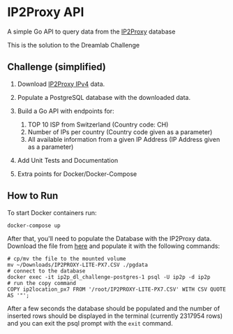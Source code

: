 # IP2Proxy API

A simple Go API to query data from the [IP2Proxy](https://lite.ip2location.com/database/px7-ip-proxytype-country-region-city-isp-domain-usagetype-asn) database

This is the solution to the Dreamlab Challenge

## Challenge (simplified)

1. Download [IP2Proxy IPv4](https://lite.ip2location.com/database/px7-ip-proxytype-country-region-city-isp-domain-usagetype-asn) data.
2. Populate a PostgreSQL database with the downloaded data.
3. Build a Go API with endpoints for:

    1. TOP 10 ISP from Switzerland (Country code: CH)
    2. Number of IPs per country (Country code given as a parameter)
    3. All available information from a given IP Address (IP Address given as a parameter)

4. Add Unit Tests and Documentation
5. Extra points for Docker/Docker-Compose

## How to Run

To start Docker containers run:

```
docker-compose up
```

After that, you'll need to populate the Database with the IP2Proxy data.
Download the file from [here](https://lite.ip2location.com/database/px7-ip-proxytype-country-region-city-isp-domain-usagetype-asn) and populate it with the following commands:

```
# cp/mv the file to the mounted volume
mv ~/Downloads/IP2PROXY-LITE-PX7.CSV ./pgdata
# connect to the database
docker exec -it ip2p_dl_challenge-postgres-1 psql -U ip2p -d ip2p 
# run the copy command
COPY ip2location_px7 FROM '/root/IP2PROXY-LITE-PX7.CSV' WITH CSV QUOTE AS '"';
```

After a few seconds the database should be populated and the number of inserted rows should be displayed in the
terminal (currently 2317954 rows) and you can exit the psql prompt with the `exit` command.
